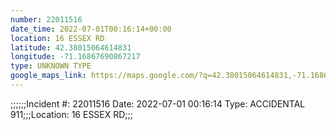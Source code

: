 ```yaml
---
number: 22011516
date_time: 2022-07-01T00:16:14+00:00
location: 16 ESSEX RD
latitude: 42.38015064614831
longitude: -71.16867690867217
type: UNKNOWN TYPE
google_maps_link: https://maps.google.com/?q=42.38015064614831,-71.16867690867217
---
```


;;;;;;Incident #: 22011516  Date: 2022-07-01 00:16:14   Type: ACCIDENTAL 911;;;Location: 16 ESSEX RD;;;
